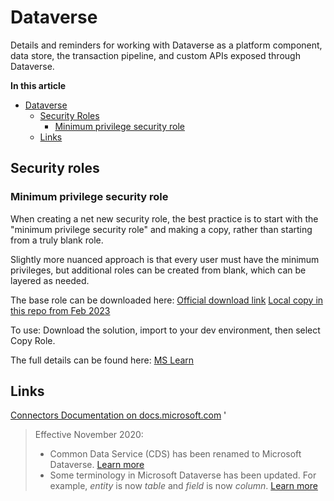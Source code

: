 # Dataverse

Details and reminders for working with Dataverse as a platform component, data store, the transaction pipeline, and custom APIs exposed through Dataverse.

**In this article**

- [Dataverse](#dataverse)
  - [Security Roles](#security-roles)
    - [Minimum privilege security role](#minimum-privilege-security-role)
  - [Links](#links)

## Security roles

### Minimum privilege security role

When creating a net new security role, the best practice is to start with the "minimum privilege security role" and making a copy, rather than starting from a truly blank role.

Slightly more nuanced approach is that every user must have the minimum privileges, but additional roles can be created from blank, which can be layered as needed.

The base role can be downloaded here: [Official download link](https://download.microsoft.com/download/6/5/5/6552A30E-05F4-45F0-AEE3-9BB01E13118A/MinprivilegeSecRole_1_0_0_2.zip) [Local copy in this repo from Feb 2023](./artifacts/MinprivilegeSecRole_1_0_0_2.zip)

To use: Download the solution, import to your dev environment, then select Copy Role.

The full details can be found here: [MS Learn](https://learn.microsoft.com/en-us/power-platform/admin/database-security#minimum-privileges-to-run-an-app)


## Links

[Connectors Documentation on docs.microsoft.com](https://docs.microsoft.com/en-us/connectors/)
'
> Effective November 2020:
> - Common Data Service (CDS) has been renamed to Microsoft Dataverse. [Learn more](https://aka.ms/PAuAppBlog)
> - Some terminology in Microsoft Dataverse has been updated. For example, *entity* is now *table* and *field* is now *column*. [Learn more](https://go.microsoft.com/fwlink/?linkid=2147247)
